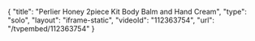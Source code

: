 {
    "title": "Perlier Honey 2piece Kit  Body Balm and Hand Cream",
    "type": "solo",
    "layout": "iframe-static",
    "videoId": "112363754",
    "url": "\/tvpembed\/112363754"
}